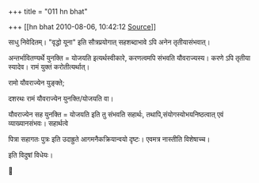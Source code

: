 +++
title = "011 hn bhat"

+++
[[hn bhat	2010-08-06, 10:42:12 [Source](https://groups.google.com/g/bvparishat/c/TBp7mac-O7s)]]



साधु निवेदितम्। "वृद्धो यूना" इति सौत्रप्रयोगात् सहशब्दाभावे ऽपि अनेन तृतीयासंभवात्।

  

अन्तर्भावितण्यर्थे युनक्ति = योजयति इत्यर्थस्वीकारे, करणत्वमपि संभवति यौवराज्यस्य। करणे ऽपि तृतीया स्यादेव। रामं युक्तं करोतीत्यर्थात्।

  

रामो यौवराज्येन युङ्क्ते;

दशरथः रामं यौवराज्येन युनक्ति/योजयति वा।

  

यौवराज्येन सह युनक्ति = योजयति इति तु संभवति सहार्थः, तथापि,संयोगस्योभयनिष्ठत्वात् एवं व्याख्यानसंभवः। सहार्थत्वे

  

पित्रा सहागतः पुत्रः इति उदाह्रुते आगमनैकक्रियान्वयो दृष्टः। एवमत्र नास्तीति विशेषाच्च।

  

इति विदुषां विधेयः।



